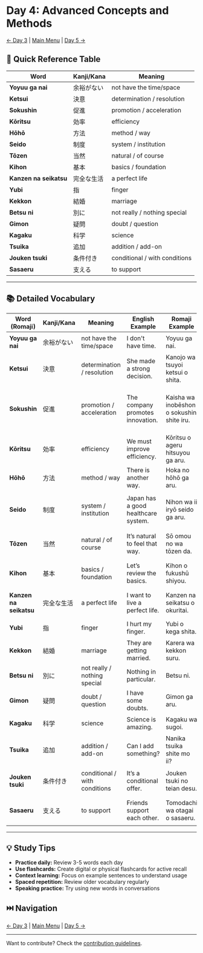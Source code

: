 # Day 4: Advanced Concepts and Methods

[← Day 3](day-03.md) | [Main Menu](README.md) | [Day 5 →](day-05.md)

## 📑 Quick Reference Table

| Word | Kanji/Kana | Meaning |
|------|------------|---------|
| **Yoyuu ga nai** | 余裕がない | not have the time/space |
| **Ketsui** | 決意 | determination / resolution |
| **Sokushin** | 促進 | promotion / acceleration |
| **Kōritsu** | 効率 | efficiency |
| **Hōhō** | 方法 | method / way |
| **Seido** | 制度 | system / institution |
| **Tōzen** | 当然 | natural / of course |
| **Kihon** | 基本 | basics / foundation |
| **Kanzen na seikatsu** | 完全な生活 | a perfect life |
| **Yubi** | 指 | finger |
| **Kekkon** | 結婚 | marriage |
| **Betsu ni** | 別に | not really / nothing special |
| **Gimon** | 疑問 | doubt / question |
| **Kagaku** | 科学 | science |
| **Tsuika** | 追加 | addition / add-on |
| **Jouken tsuki** | 条件付き | conditional / with conditions |
| **Sasaeru** | 支える | to support |

---

## 📚 Detailed Vocabulary

| Word (Romaji) | Kanji/Kana | Meaning | English Example | Romaji Example | Japanese Example |
|---------------|------------|---------|-----------------|----------------|------------------|
| **Yoyuu ga nai** | 余裕がない | not have the time/space | I don't have time. | Yoyuu ga nai. | 余裕がない。 |
| **Ketsui** | 決意 | determination / resolution | She made a strong decision. | Kanojo wa tsuyoi ketsui o shita. | 彼女は強い決意をした。 |
| **Sokushin** | 促進 | promotion / acceleration | The company promotes innovation. | Kaisha wa inobēshon o sokushin shite iru. | 会社はイノベーションを促進している。 |
| **Kōritsu** | 効率 | efficiency | We must improve efficiency. | Kōritsu o ageru hitsuyou ga aru. | 効率を上げる必要がある。 |
| **Hōhō** | 方法 | method / way | There is another way. | Hoka no hōhō ga aru. | 他の方法がある。 |
| **Seido** | 制度 | system / institution | Japan has a good healthcare system. | Nihon wa ii iryō seido ga aru. | 日本はいい医療制度がある。 |
| **Tōzen** | 当然 | natural / of course | It’s natural to feel that way. | Sō omou no wa tōzen da. | そう思うのは当然だ。 |
| **Kihon** | 基本 | basics / foundation | Let’s review the basics. | Kihon o fukushū shiyou. | 基本を復習しよう。 |
| **Kanzen na seikatsu** | 完全な生活 | a perfect life | I want to live a perfect life. | Kanzen na seikatsu o okuritai. | 完全な生活を送りたい。 |
| **Yubi** | 指 | finger | I hurt my finger. | Yubi o kega shita. | 指を怪我した。 |
| **Kekkon** | 結婚 | marriage | They are getting married. | Karera wa kekkon suru. | 彼らは結婚する。 |
| **Betsu ni** | 別に | not really / nothing special | Nothing in particular. | Betsu ni. | 別に。 |
| **Gimon** | 疑問 | doubt / question | I have some doubts. | Gimon ga aru. | 疑問がある。 |
| **Kagaku** | 科学 | science | Science is amazing. | Kagaku wa sugoi. | 科学はすごい。 |
| **Tsuika** | 追加 | addition / add-on | Can I add something? | Nanika tsuika shite mo ii? | 何か追加してもいい？ |
| **Jouken tsuki** | 条件付き | conditional / with conditions | It’s a conditional offer. | Jouken tsuki no teian desu. | 条件付きの提案です。 |
| **Sasaeru** | 支える | to support | Friends support each other. | Tomodachi wa otagai o sasaeru. | 友達はお互いを支える。 |

---

## 💡 Study Tips

- **Practice daily:** Review 3-5 words each day
- **Use flashcards:** Create digital or physical flashcards for active recall
- **Context learning:** Focus on example sentences to understand usage
- **Spaced repetition:** Review older vocabulary regularly
- **Speaking practice:** Try using new words in conversations

## ⏭️ Navigation

[← Day 3](day-03.md) | [Main Menu](README.md) | [Day 5 →](day-05.md)

---
Want to contribute? Check the [contribution guidelines](README.md#contributing).
